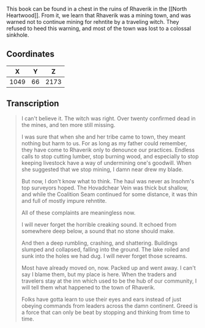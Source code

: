  

This book can be found in a chest in the ruins of Rhaverik in the [[North Heartwood]]. From it, we learn that Rhaverik was a mining town, and was warned not to continue mining for rehntite by a traveling witch. They refused to heed this warning, and most of the town was lost to a colossal sinkhole.

## Coordinates
| **X** | **Y** | **Z** |
| :---: | :---: | :---: |
| 1049  |  66   | 2173  |

## Transcription
> I can't believe it. The witch was right. Over twenty confirmed dead in the mines, and ten more still missing.
>
> I was sure that when she and her tribe came to town, they meant nothing but harm to us. For as long as my father could remember, they have come to Rhaverik only to denounce our practices. Endless calls to stop cutting lumber, stop burning wood, and especially to stop keeping livestock have a way of undermining one's goodwill. When she suggested that we stop mining, I damn near drew my blade.
>
> But now, I don't know what to think. The haul was never as Insohm's top surveyors hoped. The Hovadchear Vein was thick but shallow, and while the Coalition Seam continued for some distance, it was thin and full of mostly impure rehntite.
>
> All of these complaints are meaningless now.
>
> I will never forget the horrible creaking sound. It echoed from somewhere deep below, a sound that no stone should make.
>
> And then a deep rumbling, crashing, and shattering. Buildings slumped and collapsed, falling into the ground. The lake roiled and sunk into the holes we had dug. I will never forget those screams.
>
> Most have already moved on, now. Packed up and went away. I can't say I blame them, but my place is here. When the traders and travelers stay at the inn which used to be the hub of our community, I will tell them what happened to the town of Rhaverik.
>
> Folks have gotta learn to use their eyes and ears instead of just obeying commands from leaders across the damn continent. Greed is a force that can only be beat by stopping and thinking from time to time.

